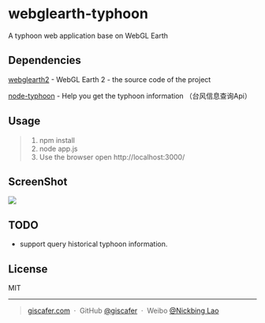 # webglearth-typhoon

A typhoon web application base on WebGL Earth

## Dependencies 

[webglearth2](https://github.com/webglearth/webglearth2) - WebGL Earth 2 - the source code of the project

[node-typhoon](https://github.com/giscafer/node-typhoon) - Help you get the typhoon information （台风信息查询Api）

## Usage

> 1. npm install
> 2. node app.js
> 3. Use the browser open http://localhost:3000/

## ScreenShot

![](https://raw.githubusercontent.com/viseye/webglearth-typhoon/master/public/show-compact2.gif)

## TODO

* support query historical typhoon information.

## License

MIT

---

> [giscafer.com](http://giscafer.com) &nbsp;&middot;&nbsp;
> GitHub [@giscafer](https://github.com/giscafer) &nbsp;&middot;&nbsp;
> Weibo [@Nickbing Lao](https://weibo.com/laohoubin)